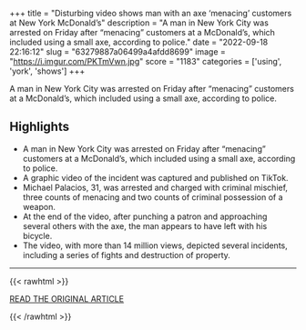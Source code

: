 +++
title = "Disturbing video shows man with an axe ‘menacing’ customers at New York McDonald’s"
description = "A man in New York City was arrested on Friday after “menacing” customers at a McDonald’s, which included using a small axe, according to police."
date = "2022-09-18 22:16:12"
slug = "63279887a06499a4afdd8699"
image = "https://i.imgur.com/PKTmVwn.jpg"
score = "1183"
categories = ['using', 'york', 'shows']
+++

A man in New York City was arrested on Friday after “menacing” customers at a McDonald’s, which included using a small axe, according to police.

## Highlights

- A man in New York City was arrested on Friday after “menacing” customers at a McDonald’s, which included using a small axe, according to police.
- A graphic video of the incident was captured and published on TikTok.
- Michael Palacios, 31, was arrested and charged with criminal mischief, three counts of menacing and two counts of criminal possession of a weapon.
- At the end of the video, after punching a patron and approaching several others with the axe, the man appears to have left with his bicycle.
- The video, with more than 14 million views, depicted several incidents, including a series of fights and destruction of property.

---

{{< rawhtml >}}
  <p class="article-category">
    <a target="_blank" href="https://www.nbcnews.com/news/us-news/disturbing-video-shows-man-axe-menacing-customers-new-york-mcdonalds-rcna48226">READ THE ORIGINAL ARTICLE</a>
  </p>
{{< /rawhtml >}}
